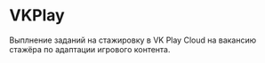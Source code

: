 # VKPlay
Выплнение заданий на стажировку в  VK Play Cloud на вакансию стажёра по адаптации игрового контента.
